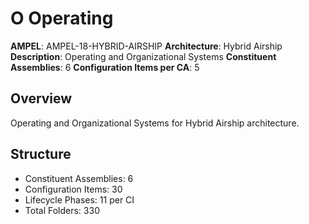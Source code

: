 # O Operating

**AMPEL**: AMPEL-18-HYBRID-AIRSHIP
**Architecture**: Hybrid Airship
**Description**: Operating and Organizational Systems
**Constituent Assemblies**: 6
**Configuration Items per CA**: 5

## Overview
Operating and Organizational Systems for Hybrid Airship architecture.

## Structure
- Constituent Assemblies: 6
- Configuration Items: 30
- Lifecycle Phases: 11 per CI
- Total Folders: 330
